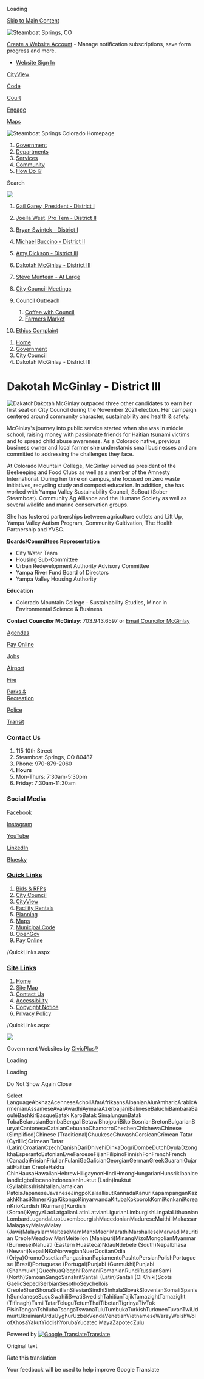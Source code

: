 Loading

[Skip to Main Content](https://www.steamboatsprings.net/1283/Dakotah-McGinlay---District-III/)

![Steamboat Springs, CO](https://www.steamboatsprings.net/ImageRepository/Document?documentID=36282)

[Create a Website Account](https://www.steamboatsprings.net/MyAccount/ProfileCreate) - Manage notification subscriptions, save form progress and more.   

- [Website Sign In](https://www.steamboatsprings.net/MyAccount)

[CityView](https://cityview.steamboatsprings.net/portal)

[Code](https://library.municode.com/co/steamboat_springs/codes/code_of_ordinances)

[Court](https://www.steamboatsprings.net/127)

[Engage](https://www.engagesteamboat.net)

[Maps](https://www.steamboatsprings.net/173/City-Maps)

![Steamboat Springs Colorado Homepage](https://www.steamboatsprings.net/ImageRepository/Document?documentID=36289)

1. [Government](https://www.steamboatsprings.net/27/Government)
2. [Departments](https://www.steamboatsprings.net/8/Departments)
3. [Services](https://www.steamboatsprings.net/9/Services)
4. [Community](https://www.steamboatsprings.net/669/Community)
5. [How Do I?](https://www.steamboatsprings.net/192/How-Do-I)

Search

![](https://www.steamboatsprings.net/ImageRepository/Document?documentID=36285)

01. [Gail Garey, President - District I](https://www.steamboatsprings.net/1281/Gail-Garey-President---District-I)
02. [Joella West, Pro Tem - District II](https://www.steamboatsprings.net/1282/Joella-West-Pro-Tem---District-II)
03. [Bryan Swintek - District I](https://www.steamboatsprings.net/1399/Bryan-Swintek---District-I)
04. [Michael Buccino - District II](https://www.steamboatsprings.net/981/Michael-Buccino---District-II)
05. [Amy Dickson - District III](https://www.steamboatsprings.net/1398/Amy-Dickson---District-III)
06. [Dakotah McGinlay - District III](https://www.steamboatsprings.net/1283/Dakotah-McGinlay---District-III)
07. [Steve Muntean - At Large](https://www.steamboatsprings.net/1397/Steve-Muntean---At-Large)
08. [City Council Meetings](https://www.steamboatsprings.net/1461/City-Council-Meetings)
09. [Council Outreach](https://www.steamboatsprings.net/693/Council-Outreach)
    
    1. [Coffee with Council](https://www.steamboatsprings.net/742/Coffee-with-Council)
    2. [Farmers Market](https://www.steamboatsprings.net/743/Farmers-Market)
10. [Ethics Complaint](https://www.steamboatsprings.net/1191/Ethics-Complaint)

<!--THE END-->

1. [Home](https://www.steamboatsprings.net)
2. [Government](https://www.steamboatsprings.net/27/Government)
3. [City Council](https://www.steamboatsprings.net/96/City-Council)
4. Dakotah McGinlay - District III

# Dakotah McGinlay - District III

![Dakatoh](https://www.steamboatsprings.net/ImageRepository/Document?documentId=25744)Dakotah McGinlay outpaced three other candidates to earn her first seat on City Council during the November 2021 election. Her campaign centered around community character, sustainability and health &amp; safety.

McGinlay's journey into public service started when she was in middle school, raising money with passionate friends for Haitian tsunami victims and to spread child abuse awareness. As a Colorado native, previous business owner and local farmer she understands small businesses and am committed to addressing the challenges they face.

At Colorado Mountain College, McGinlay served as president of the Beekeeping and Food Clubs as well as a member of the Amnesty International. During her time on campus, she focused on zero waste initiatives, recycling study and compost education. In addition, she has worked with Yampa Valley Sustainability Council, SoBoat (Sober Steamboat). Community Ag Alliance and the Humane Society as well as several wildlife and marine conservation groups. 

She has fostered partnerships between agriculture outlets and Lift Up, Yampa Valley Autism Program, Community Cultivation, The Health Partnership and YVSC. 

**Boards/Committees Representation**

- City Water Team
- Housing Sub-Committee
- Urban Redevelopment Authority Advisory Committee
- Yampa River Fund Board of Directors
- Yampa Valley Housing Authority

**Education**

- Colorado Mountain College - Sustainability Studies, Minor in Environmental Science &amp; Business

**Contact Councilor McGinlay**: 703.943.6597 or [Email Councilor McGinlay](mailto:dmcginlay@steamboatsprings.net)

[Agendas](https://docs.steamboatsprings.net/OnBaseAgendaOnline)

[Pay Online](https://www.steamboatsprings.net/332/Online-Payments)

[Jobs](https://www.governmentjobs.com/careers/steamboatsprings)

[Airport](https://www.steamboatsprings.net/333)

[Fire](https://www.steamboatsprings.net/121)

[Parks &amp;  
Recreation](https://www.steamboatsprings.net/661/Parks-Recreation)

[Police](https://www.steamboatsprings.net/145)

[Transit](https://www.steamboatsprings.net/166/Transit)

### Contact Us

1. 115 10th Street
2. Steamboat Springs, CO 80487
3. Phone: 970-879-2060
4. **Hours**
5. Mon-Thurs: 7:30am-5:30pm
6. Friday: 7:30am-11:30am

### Social Media

[Facebook](https://www.steamboatsprings.net/facebook)

[Instagram](https://www.instagram.com/cityofsteamboat)

[YouTube](https://www.steamboatsprings.net/youtube)

[LinkedIn](https://www.linkedin.com/company/city-of-steamboat-springs)

[Bluesky](https://bsky.app/profile/steamboatsprings.bsky.social)

### [Quick Links](https://www.steamboatsprings.net/QuickLinks.aspx?CID=97)

1. [Bids &amp; RFPs](https://www.bidnetdirect.com/colorado/cityofsteamboatsprings)
2. [City Council](https://www.steamboatsprings.net/96/Council-Members)
3. [CityView](https://cityview.steamboatsprings.net/portal)
4. [Facility Rentals](https://www.steamboatsprings.net/212/Facility-Rentals)
5. [Planning](https://www.steamboatsprings.net/141/Planning-Community-Development)
6. [Maps](https://www.steamboatsprings.net/173/Maps---Interactive)
7. [Municipal Code](https://library.municode.com/index.aspx?clientId=10098)
8. [OpenGov](https://www.steamboatsprings.net/index.aspx?NID=596)
9. [Pay Online](https://www.steamboatsprings.net/332/Online-Payments)

/QuickLinks.aspx

### [Site Links](https://www.steamboatsprings.net/QuickLinks.aspx?CID=77)

1. [Home](https://www.steamboatsprings.net)
2. [Site Map](https://www.steamboatsprings.net/sitemap)
3. [Contact Us](https://www.steamboatsprings.net/directory.aspx)
4. [Accessibility](https://www.steamboatsprings.net/592/Accessibility)
5. [Copyright Notice](https://www.steamboatsprings.net/site/copyright)
6. [Privacy Policy](https://www.steamboatsprings.net/341/Privacy-Policy)

/QuickLinks.aspx

![](https://www.steamboatsprings.net/ImageRepository/Document?documentID=36283)

Government Websites by [CivicPlus®](https://connect.civicplus.com/referral)

Loading

Loading

Do Not Show Again Close

Select LanguageAbkhazAcehneseAcholiAfarAfrikaansAlbanianAlurAmharicArabicArmenianAssameseAvarAwadhiAymaraAzerbaijaniBalineseBaluchiBambaraBaouléBashkirBasqueBatak KaroBatak SimalungunBatak TobaBelarusianBembaBengaliBetawiBhojpuriBikolBosnianBretonBulgarianBuryatCantoneseCatalanCebuanoChamorroChechenChichewaChinese (Simplified)Chinese (Traditional)ChuukeseChuvashCorsicanCrimean Tatar (Cyrillic)Crimean Tatar (Latin)CroatianCzechDanishDariDhivehiDinkaDogriDombeDutchDyulaDzongkhaEsperantoEstonianEweFaroeseFijianFilipinoFinnishFonFrenchFrench (Canada)FrisianFriulianFulaniGaGalicianGeorgianGermanGreekGuaraniGujaratiHaitian CreoleHakha ChinHausaHawaiianHebrewHiligaynonHindiHmongHungarianHunsrikIbanIcelandicIgboIlocanoIndonesianInuktut (Latin)Inuktut (Syllabics)IrishItalianJamaican PatoisJapaneseJavaneseJingpoKalaallisutKannadaKanuriKapampanganKazakhKhasiKhmerKigaKikongoKinyarwandaKitubaKokborokKomiKonkaniKoreanKrioKurdish (Kurmanji)Kurdish (Sorani)KyrgyzLaoLatgalianLatinLatvianLigurianLimburgishLingalaLithuanianLombardLugandaLuoLuxembourgishMacedonianMadureseMaithiliMakassarMalagasyMalayMalay (Jawi)MalayalamMalteseMamManxMaoriMarathiMarshalleseMarwadiMauritian CreoleMeadow MariMeiteilon (Manipuri)MinangMizoMongolianMyanmar (Burmese)Nahuatl (Eastern Huasteca)NdauNdebele (South)Nepalbhasa (Newari)NepaliNKoNorwegianNuerOccitanOdia (Oriya)OromoOssetianPangasinanPapiamentoPashtoPersianPolishPortuguese (Brazil)Portuguese (Portugal)Punjabi (Gurmukhi)Punjabi (Shahmukhi)QuechuaQʼeqchiʼRomaniRomanianRundiRussianSami (North)SamoanSangoSanskritSantali (Latin)Santali (Ol Chiki)Scots GaelicSepediSerbianSesothoSeychellois CreoleShanShonaSicilianSilesianSindhiSinhalaSlovakSlovenianSomaliSpanishSundaneseSusuSwahiliSwatiSwedishTahitianTajikTamazightTamazight (Tifinagh)TamilTatarTeluguTetumThaiTibetanTigrinyaTivTok PisinTonganTshilubaTsongaTswanaTuluTumbukaTurkishTurkmenTuvanTwiUdmurtUkrainianUrduUyghurUzbekVendaVenetianVietnameseWarayWelshWolofXhosaYakutYiddishYorubaYucatec MayaZapotecZulu

Powered by [![Google Translate](https://www.gstatic.com/images/branding/googlelogo/1x/googlelogo_color_42x16dp.png)Translate](https://translate.google.com)

Original text

Rate this translation

Your feedback will be used to help improve Google Translate